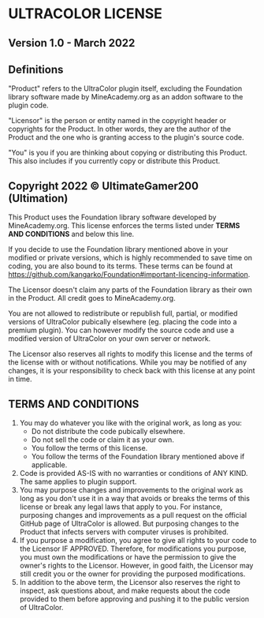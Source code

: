 # ULTRACOLOR LICENSE

## Version 1.0 - March 2022

## Definitions
"Product" refers to the UltraColor plugin itself, excluding the Foundation library software made by MineAcademy.org as an addon software to the plugin code.

"Licensor" is the person or entity named in the copyright header or copyrights for the Product. In other words, they are the author of the Product and the one who is granting access to the plugin's source code.

"You" is you if you are thinking about copying or distributing this Product. This also includes if you currently copy or distribute this Product.

## Copyright 2022 © UltimateGamer200 (Ultimation)

This Product uses the Foundation library software developed by MineAcademy.org. This license enforces the terms listed under **TERMS AND CONDITIONS** and below this line.

If you decide to use the Foundation library mentioned above in your modified or private versions, which is highly recommended to save time on coding, you are also bound to its terms. These terms can be found at https://github.com/kangarko/Foundation#important-licencing-information.

The Licensor doesn't claim any parts of the Foundation library as their own in the Product. All credit goes to MineAcademy.org.

You are not allowed to redistribute or republish full, partial, or modified versions of UltraColor pubically elsewhere (eg. placing the code into a premium plugin). You can however modify the source code and use a modified version of UltraColor on your own server or network.

The Licensor also reserves all rights to modify this license and the terms of the license with or without notifications. While you may be notified of any changes, it is your responsibility to check back with this license at any point in time.

## TERMS AND CONDITIONS
1. You may do whatever you like with the original work, as long as you:
   * Do not distribute the code pubically elsewhere.
   * Do not sell the code or claim it as your own.
   * You follow the terms of this license.
   * You follow the terms of the Foundation library mentioned above if applicable.
2. Code is provided AS-IS with no warranties or conditions of ANY KIND. The same applies to plugin support.
3. You may purpose changes and improvements to the original work as long as you don't use it in a way that avoids or breaks the terms of this license or break any legal laws that apply to you. For instance, purposing changes and improvements as a pull request on the official GitHub page of UltraColor is allowed. But purposing changes to the Product that infects servers with computer viruses is prohibited.
4. If you purpose a modification, you agree to give all rights to your code to the Licensor IF APPROVED. Therefore, for modifications you purpose, you must own the modifications or have the permission to give the owner's rights to the Licensor. However, in good faith, the Licensor may still credit you or the owner for providing the purposed modifications.
5. In addition to the above term, the Licensor also reserves the right to inspect, ask questions about, and make requests about the code provided to them before approving and pushing it to the public version of UltraColor.
